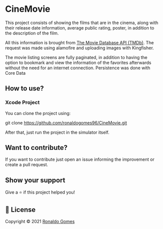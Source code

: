 # CineMovie

This project consists of showing the films that are in the cinema, along with their release date information, average public rating, poster, in addition to the description of the film.

All this information is brought from [The Movie Database API (TMDb)](https://developers.themoviedb.org/3/movies/get-now-playing). The request was made using alamofire and uploading images with Kingfisher.

The movie listing screens are fully paginated, in addition to having the option to bookmark and view the information of the favorites afterwards without the need for an internet connection. Persistence was done with Core Data

## How to use?
### Xcode Project
You can clone the project using:

git clone https://github.com/ronaldogomes96/CineMovie.git

After that, just run the project in the simulator itself.

## Want to contribute?

If you want to contribute just open an issue informing the improvement or create a pull request.

## Show your support

Give a ⭐️ if this project helped you!

## 📝 License

Copyright © 2021 [Ronaldo Gomes](https://github.com/ronaldogomes96)
